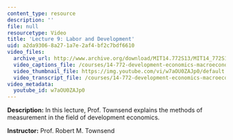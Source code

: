 ```yaml
---
content_type: resource
description: ''
file: null
resourcetype: Video
title: 'Lecture 9: Labor and Development'
uid: a2da9306-8a27-1a7e-2af4-bf2c7bdf6610
video_files:
  archive_url: http://www.archive.org/download/MIT14.772S13/MIT14_772S13_lec09_300k.mp4
  video_captions_file: /courses/14-772-development-economics-macroeconomics-spring-2013/6e1d9ff376e75cdea8becfae0c4dc067_w7aOU0ZAJp0.vtt
  video_thumbnail_file: https://img.youtube.com/vi/w7aOU0ZAJp0/default.jpg
  video_transcript_file: /courses/14-772-development-economics-macroeconomics-spring-2013/8ab76ca2aa34ce5f3742f8a44d29e46b_w7aOU0ZAJp0.pdf
video_metadata:
  youtube_id: w7aOU0ZAJp0
---
```


**Description:** In this lecture, Prof. Townsend explains the methods of measurement in the field of development economics.

**Instructor:** Prof. Robert M. Townsend